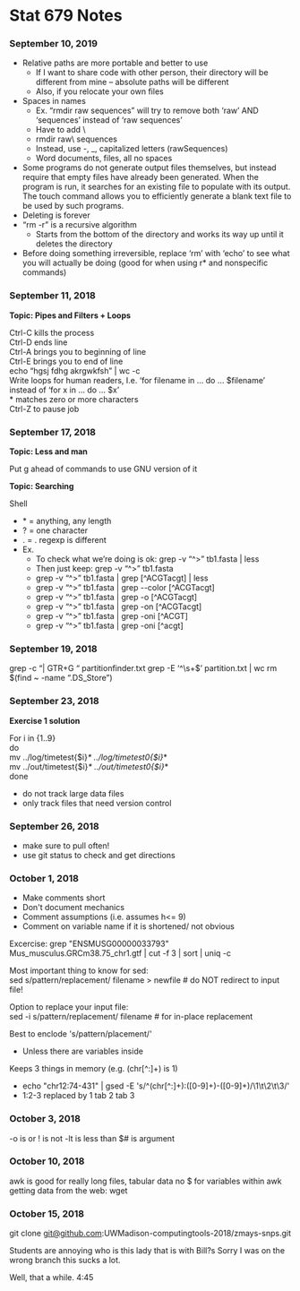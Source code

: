 # Stat 679 Notes 

### September 10, 2019

* Relative paths are more portable and better to use  
  * If I want to share code with other person, their directory will be different from mine – absolute paths will be different  
  * Also, if you relocate your own files  
* Spaces in names  
  * Ex. “rmdir raw sequences” will try to remove both ‘raw’ AND ‘sequences’ instead of ‘raw sequences’ 
  * Have to add \\
  * rmdir raw\ sequences
  * Instead, use -, _, capitalized letters (rawSequences)
  * Word documents, files, all no spaces  
* Some programs do not generate output files themselves, but instead require that empty files have already been generated. When the program is run, it searches for an existing file to populate with its output. The touch command allows you to efficiently generate a blank text file to be used by such programs.
* Deleting is forever
* “rm -r” is a recursive algorithm
  * Starts from the bottom of the directory and works its way up until it deletes the directory
* Before doing something irreversible, replace ‘rm’ with ‘echo’ to see what you will actually be doing (good for when using r* and nonspecific commands)

### September 11, 2018

**Topic: Pipes and Filters + Loops**

Ctrl-C kills the process  
Ctrl-D ends line  
Ctrl-A brings you to beginning of line  
Ctrl-E brings you to end of line  
echo “hgsj fdhg akrgwkfsh” | wc -c  
Write loops for human readers, I.e. ‘for filename in … do … $filename’ instead of ‘for x in … do … $x’  
\* matches zero or more characters  
Ctrl-Z to pause job 


### September 17, 2018

**Topic: Less and man**

Put g ahead of commands to use GNU version of it

**Topic: Searching**

Shell
  * \* = anything, any length
  * ? = one character
  * . = .
regexp is different
* Ex.
  * To check what we’re doing is ok: grep -v “^>” tb1.fasta | less
  * Then just keep: grep -v “^>” tb1.fasta
  * grep -v “^>” tb1.fasta | grep [^ACGTacgt] | less
  * grep -v “^>” tb1.fasta | grep --color [^ACGTacgt]
  * grep -v “^>” tb1.fasta | grep -o [^ACGTacgt]
  * grep -v “^>” tb1.fasta | grep -on [^ACGTacgt]
  * grep -v “^>” tb1.fasta | grep -oni [^ACGT]
  * grep -v “^>” tb1.fasta | grep -oni [^acgt]

### September 19, 2018

grep -c “| GTR+G “ partitionfinder.txt 
grep -E  ‘^\s+$’ partition.txt | wc
rm $(find ~ -name “.DS_Store”)

### September 23, 2018

**Exercise 1 solution**

For i in {1..9}  
do  
mv ../log/timetest{$i}_* ../log/timetest0{$i}_*  
mv ../out/timetest{$i}_* ../out/timetest0{$i}_*  
done 

* do not track large data files  
* only track files that need version control  

### September 26, 2018

* make sure to pull often!  
* use git status to check and get directions  

### October 1, 2018

* Make comments short  
* Don't document mechanics  
* Comment assumptions (i.e. assumes h<= 9)
* Comment on variable name if it is shortened/ not obvious  

Excercise: grep "ENSMUSG00000033793" Mus_musculus.GRCm38.75_chr1.gtf | cut -f 3 | sort | uniq  -c  

Most important thing to know for sed:  
sed s/pattern/replacement/ filename > newfile # do NOT redirect to input file!  

Option to replace your input file:  
sed -i s/pattern/replacement/ filename # for in-place replacement  

Best to enclode 's/pattern/placement/'  
- Unless there are variables inside  

Keeps 3 things in memory (e.g. (chr[^:]+) is 1)
* echo "chr12:74-431" | gsed -E 's/^(chr[^:]+):([0-9]+)-([0-9]+)/\1\t\2\t\3/'  
*  1:2-3 replaced by 1 tab 2 tab 3  

### October 3, 2018

-o is or
! is not
-lt is less than
$# is argument 

### October 10, 2018

awk is good for really long files, tabular data
no $ for variables within awk
getting data from the web: wget  

### October 15, 2018

git clone git@github.com:UWMadison-computingtools-2018/zmays-snps.git 

Students are annoying who is this lady that is with Bill?s
Sorry I was on the wrong branch this sucks a lot.

Well, that a while. 4:45